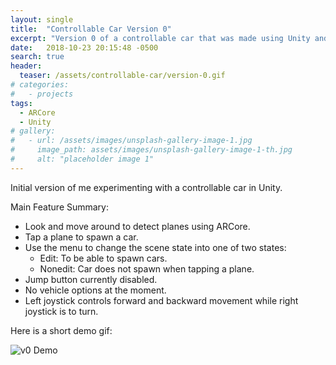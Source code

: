 ```yaml
---
layout: single
title:  "Controllable Car Version 0"
excerpt: "Version 0 of a controllable car that was made using Unity and Google's ARCore"
date:   2018-10-23 20:15:48 -0500
search: true
header:
  teaser: /assets/controllable-car/version-0.gif
# categories:
#   - projects
tags:
  - ARCore
  - Unity
# gallery:
#   - url: /assets/images/unsplash-gallery-image-1.jpg
#     image_path: assets/images/unsplash-gallery-image-1-th.jpg
#     alt: "placeholder image 1"
---
```


Initial version of me experimenting with a controllable car in Unity.

Main Feature Summary:
- Look and move around to detect planes using ARCore.
- Tap a plane to spawn a car.
- Use the menu to change the scene state into one of two states:
    - Edit: To be able to spawn cars.
    - Nonedit: Car does not spawn when tapping a plane.
- Jump button currently disabled.
- No vehicle options at the moment.
- Left joystick controls forward and backward movement while right joystick is to turn.

Here is a short demo gif:

![v0 Demo](/assets/controllable-car/version-0.gif)